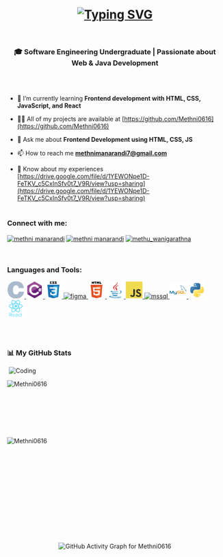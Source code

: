 <h1 align="center"><a href="https://git.io/typing-svg"><img src="https://readme-typing-svg.demolab.com?font=Fira+Code&size=24&pause=1000&width=435&lines=Hi+%2C+I'm+Methni+Manarandi+%F0%9F%91%8B;Software+Engineering+student+;Learning%2C+Building+%26+Coding" alt="Typing SVG" /></a></h1>
<br>


<h3 align="center">🎓 Software Engineering Undergraduate | Passionate about Web & Java Development</h3>

<br><br>



- 🌱 I’m currently learning **Frontend development with HTML, CSS, JavaScript, and React**

- 👨‍💻 All of my projects are available at [https://github.com/Methni0616](https://github.com/Methni0616)

- 💬 Ask me about **Frontend Development using HTML, CSS, JS**

- 📫 How to reach me **methnimanarandi7@gmail.com**

- 📄 Know about my experiences [https://drive.google.com/file/d/1YEWONpe1D-FeTKV_c5CxInSfv0t7_V9R/view?usp=sharing](https://drive.google.com/file/d/1YEWONpe1D-FeTKV_c5CxInSfv0t7_V9R/view?usp=sharing)
<br><br>
<h3 align="left">Connect with me:</h3>
<p align="left">
<a href="https://www.linkedin.com/in/methni-manarandi-196465270" target="_blank"><img align="center" src="https://raw.githubusercontent.com/rahuldkjain/github-profile-readme-generator/master/src/images/icons/Social/linked-in-alt.svg" alt="methni manarandi" height="30" width="40" /></a>
<a href="https://web.facebook.com/methni.manarandi" target="_blank"><img align="center" src="https://raw.githubusercontent.com/rahuldkjain/github-profile-readme-generator/master/src/images/icons/Social/facebook.svg" alt="methni manarandi" height="30" width="40" /></a>
<a href="https://instagram.com/methu_wanigarathna" target="blank"><img align="center" src="https://raw.githubusercontent.com/rahuldkjain/github-profile-readme-generator/master/src/images/icons/Social/instagram.svg" alt="methu_wanigarathna" height="30" width="40" /></a>
</p>
<br>
<h3 align="left">Languages and Tools:</h3>
<p align="left"> <a href="https://www.cprogramming.com/" target="_blank" rel="noreferrer"> <img src="https://raw.githubusercontent.com/devicons/devicon/master/icons/c/c-original.svg" alt="c" width="40" height="40"/> </a> <a href="https://www.w3schools.com/cs/" target="_blank" rel="noreferrer"> <img src="https://raw.githubusercontent.com/devicons/devicon/master/icons/csharp/csharp-original.svg" alt="csharp" width="40" height="40"/> </a> <a href="https://www.w3schools.com/css/" target="_blank" rel="noreferrer"> <img src="https://raw.githubusercontent.com/devicons/devicon/master/icons/css3/css3-original-wordmark.svg" alt="css3" width="40" height="40"/> </a> <a href="https://www.figma.com/" target="_blank" rel="noreferrer"> <img src="https://www.vectorlogo.zone/logos/figma/figma-icon.svg" alt="figma" width="40" height="40"/> </a> <a href="https://www.w3.org/html/" target="_blank" rel="noreferrer"> <img src="https://raw.githubusercontent.com/devicons/devicon/master/icons/html5/html5-original-wordmark.svg" alt="html5" width="40" height="40"/> </a> <a href="https://www.java.com" target="_blank" rel="noreferrer"> <img src="https://raw.githubusercontent.com/devicons/devicon/master/icons/java/java-original.svg" alt="java" width="40" height="40"/> </a> <a href="https://developer.mozilla.org/en-US/docs/Web/JavaScript" target="_blank" rel="noreferrer"> <img src="https://raw.githubusercontent.com/devicons/devicon/master/icons/javascript/javascript-original.svg" alt="javascript" width="40" height="40"/> </a> <a href="https://www.microsoft.com/en-us/sql-server" target="_blank" rel="noreferrer"> <img src="https://www.svgrepo.com/show/303229/microsoft-sql-server-logo.svg" alt="mssql" width="40" height="40"/> </a> <a href="https://www.mysql.com/" target="_blank" rel="noreferrer"> <img src="https://raw.githubusercontent.com/devicons/devicon/master/icons/mysql/mysql-original-wordmark.svg" alt="mysql" width="40" height="40"/> </a> <a href="https://www.python.org" target="_blank" rel="noreferrer"> <img src="https://raw.githubusercontent.com/devicons/devicon/master/icons/python/python-original.svg" alt="python" width="40" height="40"/> </a> <a href="https://reactjs.org/" target="_blank" rel="noreferrer"> <img src="https://raw.githubusercontent.com/devicons/devicon/master/icons/react/react-original-wordmark.svg" alt="react" width="40" height="40"/> </a> </p>
<br><br>


<h3>📊 My GitHub Stats</h3>

<img align="right" alt="Coding" width="500" src="https://raw.githubusercontent.com/onimur/.github/master/.resources/git-header.svg">

<br>

<p><img align="left" src="https://github-readme-stats.vercel.app/api/top-langs?username=Methni0616&show_icons=true&theme=dark&locale=en&layout=compact" alt="Methni0616" /></p>

<br><br><br><br><br><br><br>

<p>&nbsp;<img align="left" src="https://github-readme-stats.vercel.app/api?username=Methni0616&show_icons=true&theme=dark&locale=en" alt="Methni0616" /></p>

<br><br><br><br><br><br><br><br><br><br>


 
<br>

<!-- GitHub Activity Graph -->
<p align="center">
  <img src="https://github-readme-activity-graph.vercel.app/graph?username=Methni0616&theme=react-dark&bg_color=0d1117&color=ffffff&line=00e676&point=ffffff&area=true&hide_border=true" alt="GitHub Activity Graph for Methni0616" />
</p>

<br><br>






